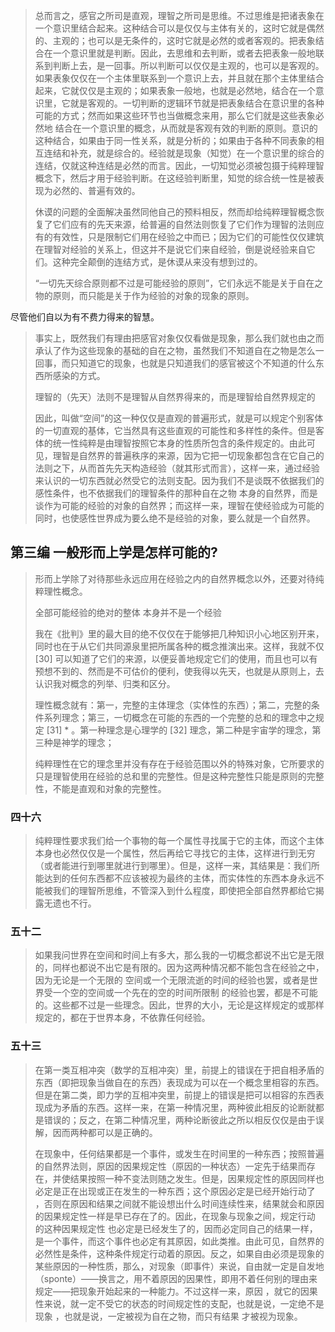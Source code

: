 > 总而言之，感官之所司是直观，理智之所司是思维。不过思维是把诸表象在一个意识里结合起来。这种结合可以是仅仅与主体有关的，这时它就是偶然的、主观的；也可以是无条件的，这时它就是必然的或者客观的。把表象结合在一个意识里就是判断。因此，去思维和去判断，或者去把表象一般地联系到判断上去，是一回事。所以判断可以仅仅是主观的，也可以是客观的。如果表象仅仅在一个主体里联系到一个意识上去，并且就在那个主体里结合起来，它就仅仅是主观的；如果表象一般地，也就是必然地，结合在一个意识里，它就是客观的。一切判断的逻辑环节就是把表象结合在意识里的各种可能的方式；然而如果这些环节也当做概念来用，那么它们就是这些表象必然地 结合在一个意识里的概念，从而就是客观有效的判断的原则。意识的这种结合，如果由于同一性关系，就是分析的；如果由于各种不同表象的相互连结和补充，就是综合的。经验就是现象（知觉）在一个意识里的综合的连结，仅就这种连结是必然的而言。因此，一切知觉必须被包摄于纯粹理智概念下，然后才用于经验判断。在这经验判断里，知觉的综合统一性是被表现为必然的、普遍有效的。
> 
> 休谟的问题的全面解决虽然同他自己的预料相反，然而却给纯粹理智概念恢复了它们应有的先天来源，给普遍的自然法则恢复了它们作为理智的法则应有的有效性，只是限制它们用在经验之中而已；因为它们的可能性仅仅建筑在理智对经验的关系上，但这并不是说它们来自经验，倒是说经验来自它们。这种完全颠倒的连结方式，是休谟从来没有想到过的。
> 
> “一切先天综合原则都不过是可能经验的原则”，它们永远不能是关于自在之物的原则，而只能是关于作为经验的对象的现象的原则。
> 

尽管他们自以为有不费力得来的智慧。

> 事实上，既然我们有理由把感官对象仅仅看做是现象，那么我们就也由之而承认了作为这些现象的基础的自在之物，虽然我们不知道自在之物是怎么一回事，而只知道它的现象，也就是只知道我们的感官被这个不知道的什么东西所感染的方式。
> 
> 理智的（先天）法则不是理智从自然界得来的，而是理智给自然界规定的 
> 
> 因此，叫做“空间”的这一种仅仅是直观的普遍形式，就是可以规定个别客体的一切直观的基体，它当然具有这些直观的可能性和多样性的条件。但是客体的统一性纯粹是由理智按照它本身的性质所包含的条件规定的。由此可见，理智是自然界的普遍秩序的来源，因为它把一切现象都包含在它自己的法则之下，从而首先先天构造经验（就其形式而言），这样一来，通过经验来认识的一切东西就必然受它的法则支配。因为我们不是谈既不依据我们的感性条件，也不依据我们的理智条件的那种自在之物 本身的自然界，而是谈作为可能的经验的对象的自然界；而这样一来，理智在使经验成为可能的同时，也使感性世界成为要么绝不是经验的对象，要么就是一个自然界。

## 第三编 一般形而上学是怎样可能的?

> 形而上学除了对待那些永远应用在经验之内的自然界概念以外，还要对待纯粹理性概念。
> 
> 全部可能经验的绝对的整体 本身并不是一个经验
> 
> 我在《批判》里的最大目的绝不仅仅在于能够把几种知识小心地区别开来，同时也在于从它们共同源泉里把所属各种的概念推演出来。这样，我就不仅 [30] 可以知道了它们的来源，以便妥善地规定它们的使用，而且也可以有预想不到的、然而是不可估价的便利，使我得以先天，也就是从原则上，去认识我对概念的列举、归类和区分。
> 
> 理性概念就有：第一，完整的主体理念（实体性的东西）；第二，完整的条件系列理念；第三，一切概念在可能的东西的一个完整的总和的理念中之规定 [31] * 。第一种理念是心理学的 [32] 理念，第二种是宇宙学的理念，第三种是神学的理念；
> 
> 纯粹理性在它的理念里并没有存在于经验范围以外的特殊对象，它所要求的只是理智使用在经验的总和里的完整性。但是这种完整性只能是原则的完整性，不能是直观和对象的完整性。

### 四十六
> 纯粹理性要求我们给一个事物的每一个属性寻找属于它的主体，而这个主体本身也必然仅仅是一个属性，然后再给它寻找它的主体，这样进行到无穷（或者能进行到哪里就进行到哪里）。但是，这样一来，其结果是：我们所能达到的任何东西都不应该被视为最终的主体，而实体性的东西本身永远不能被我们的理智所思维，不管深入到什么程度，即使把全部自然界都给它揭露无遗也不行。


### 五十二
> 如果我问世界在空间和时间上有多大，那么我的一切概念都说不出它是无限的，同样也都说不出它是有限的。因为这两种情况都不能包含在经验之中，因为无论是一个无限的 空间或一个无限流逝的时间的经验也罢，或者是世界受一个空的空间或一个先在的空的时间所限制 的经验也罢，都是不可能的。这些都不过是一些理念。因此，世界的大小，无论是这样规定的或那样规定的，都在于世界本身，不依靠任何经验。

### 五十三
> 在第一类互相冲突（数学的互相冲突）里，前提上的错误在于把自相矛盾的东西（即把现象当做自在的东西）表现成为可以在一个概念里相容的东西。但是在第二类，即力学的互相冲突里，前提上的错误是把可以相容的东西表现成为矛盾的东西。这样一来，在第一种情况里，两种彼此相反的论断就都是错误的；反之，在第二种情况里，两种论断彼此之所以相反仅仅是由于误解，因而两种都可以是正确的。
> 
> 在现象中，任何结果都是一个事件，或发生在时间里的一种东西；按照普遍的自然界法则，原因的因果规定性（原因的一种状态）一定先于结果而存在，并使结果按照一种不变法则随之发生。但是，因果规定性的原因同样也必定是正在出现或正在发生的一种东西；这个原因必定是已经开始行动了 ，否则在原因和结果之间就不能设想出什么时间连续性来，结果就会和原因的因果规定性一样是早已存在了的。因此，在现象与现象之间，规定行动 的这种因果规定性 也必定是已经发生了的，因而必定同自己的结果一样，是一个事件，而这个事件也必定有其原因，如此类推。由此可见，自然界的必然性是条件，这种条件规定行动着的原因。反之，如果自由必须是现象的某些原因的一种性质，那么，对现象（即事件）来说，自由就一定是自发地（sponte）——换言之，用不着原因的因果性，即用不着任何别的理由来规定——把现象开始起来的一种能力。不过这样一来，原因 ，就它的因果性来说，就一定不受它的状态的时间规定性的支配，也就是说，一定绝不是现象 ，也就是说，一定被视为自在之物，而只有结果 才被视为现象。